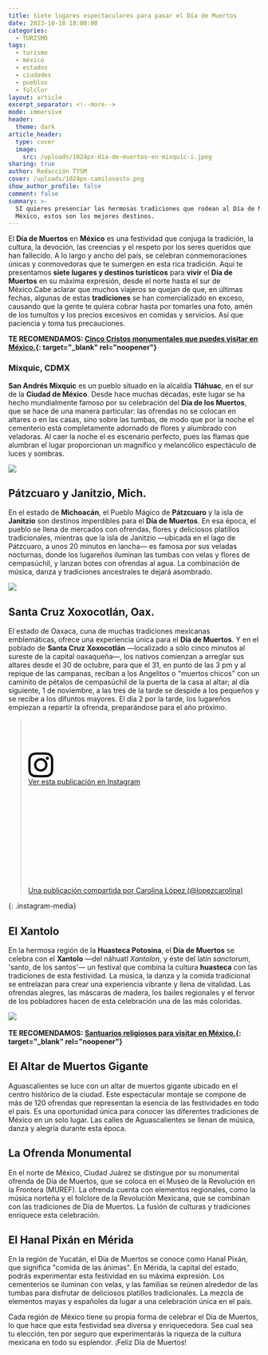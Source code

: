 ```yaml
---
title: Siete lugares espectaculares para pasar el Día de Muertos
date: 2023-10-18 18:00:00
categories:
  - TURISMO
tags:
  - turismo
  - méxico
  - estados
  - ciudades
  - pueblos
  - folclor
layout: article
excerpt_separator: <!--more-->
mode: immersive
header:
  theme: dark
article_header:
  type: cover
  image:
    src: /uploads/1024px-dia-de-muertos-en-mixquic-i.jpeg
sharing: true
author: Redacción TYSM
cover: /uploads/1024px-camilosesto.png
show_author_profile: false
comment: false
summary: >-
  SI quieres presenciar las hermosas tradiciones que rodean al Día de Muertos en
  México, estos son los mejores destinos.
---
```

El **Día de Muertos** en **México** es una festividad que conjuga la tradición, la cultura, la devoción, las creencias y el respeto por los seres queridos que han fallecido. A lo largo y ancho del país, se celebran conmemoraciones únicas y conmovedoras que te sumergen en esta rica tradición. Aquí te presentamos **siete lugares y destinos turísticos** para **vivir** el **Día de Muertos** en su máxima expresión, desde el norte hasta el sur de México.Cabe aclarar que muchos viajeros se quejan de que, en últimas fechas, algunas de estas **tradiciones** se han comercializado en exceso, causando que la gente te quiera cobrar hasta por tomarles una foto, amén de los tumultos y los precios excesivos en comidas y servicios. Así que paciencia y toma tus precauciones.

**TE RECOMENDAMOS: [Cinco Cristos monumentales que puedes visitar en México.](https://blog.tonoysumariachi.com/turismo/2022/09/09/cinco-cristos-monumentales-que-puedes-visitar-en-mexico.html){: target="_blank" rel="noopener"}**

### Mixquic, CDMX

**San Andrés Mixquic** es un pueblo situado en la alcaldía **Tláhuac**, en el sur de la **Ciudad de México**. Desde hace muchas décadas, este lugar se ha hecho mundialmente famoso por su celebración del **Día de los Muertos**, que se hace de una manera particular: las ofrendas no se colocan en altares o en las casas, sino sobre las tumbas, de modo que por la noche el cementerio está completamente adornado de flores y alumbrado con veladoras. Al caer la noche el es escenario perfecto, pues las flamas que alumbran el lugar proporcionan un magnífico y melancólico espectáculo de luces y sombras.

![](https://upload.wikimedia.org/wikipedia/commons/thumb/1/1b/D%C3%ADa_de_muertos_en_Mixquic_X.jpg/1024px-D%C3%ADa_de_muertos_en_Mixquic_X.jpg)

## Pátzcuaro y Janitzio, Mich.

En el estado de **Michoacán**, el Pueblo Mágico de **Pátzcuaro** y la isla de **Janitzio** son destinos imperdibles para el **Día de Muertos**. En esa época, el pueblo se llena de mercados con ofrendas, flores y deliciosos platillos tradicionales, mientras que la isla de Janitzio —ubicada en el lago de Pátzcuaro, a unos 20 minutos en lancha— es famosa por sus veladas nocturnas, donde los lugareños iluminan las tumbas con velas y flores de cempasúchil, y lanzan botes con ofrendas al agua. La combinación de música, danza y tradiciones ancestrales te dejará asombrado.

![](https://upload.wikimedia.org/wikipedia/commons/thumb/9/92/Noche_de_Muertos_en_Janitzio.jpg/1024px-Noche_de_Muertos_en_Janitzio.jpg)

## Santa Cruz Xoxocotlán, Oax.

El estado de Oaxaca, cuna de muchas tradiciones mexicanas emblemáticas, ofrece una experiencia única para el **Día de Muertos**. Y en el poblado de **Santa Cruz Xoxocotlán** —localizado a sólo cinco minutos al sureste de la capital oaxaqueña—, los nativos comienzan a arreglar sus altares desde el 30 de octubre, para que el 31, en punto de las 3 pm y al repique de las campanas, reciban a los Angelitos o "muertos chicos" con un caminito de pétalos de cempasúchil de la puerta de la casa al altar; al día siguiente, 1 de noviembre, a las tres de la tarde se despide a los pequeños y se recibe a los difuntos mayores. El día 2 por la tarde, los lugareños empiezan a repartir la ofrenda, preparándose para el año próximo.

> <div><div><div> </div><div><div> </div><div> </div></div></div><div> </div><div><svg width="50px" height="50px" viewbox="0 0 60 60" version="1.1" xmlns="https://www.w3.org/2000/svg" xmlns:xlink="https://www.w3.org/1999/xlink"><g stroke="none" stroke-width="1" fill="none" fill-rule="evenodd"><g transform="translate(-511.000000, -20.000000)" fill="#000000"><g><path d="M556.869,30.41 C554.814,30.41 553.148,32.076 553.148,34.131 C553.148,36.186 554.814,37.852 556.869,37.852 C558.924,37.852 560.59,36.186 560.59,34.131 C560.59,32.076 558.924,30.41 556.869,30.41 M541,60.657 C535.114,60.657 530.342,55.887 530.342,50 C530.342,44.114 535.114,39.342 541,39.342 C546.887,39.342 551.658,44.114 551.658,50 C551.658,55.887 546.887,60.657 541,60.657 M541,33.886 C532.1,33.886 524.886,41.1 524.886,50 C524.886,58.899 532.1,66.113 541,66.113 C549.9,66.113 557.115,58.899 557.115,50 C557.115,41.1 549.9,33.886 541,33.886 M565.378,62.101 C565.244,65.022 564.756,66.606 564.346,67.663 C563.803,69.06 563.154,70.057 562.106,71.106 C561.058,72.155 560.06,72.803 558.662,73.347 C557.607,73.757 556.021,74.244 553.102,74.378 C549.944,74.521 548.997,74.552 541,74.552 C533.003,74.552 532.056,74.521 528.898,74.378 C525.979,74.244 524.393,73.757 523.338,73.347 C521.94,72.803 520.942,72.155 519.894,71.106 C518.846,70.057 518.197,69.06 517.654,67.663 C517.244,66.606 516.755,65.022 516.623,62.101 C516.479,58.943 516.448,57.996 516.448,50 C516.448,42.003 516.479,41.056 516.623,37.899 C516.755,34.978 517.244,33.391 517.654,32.338 C518.197,30.938 518.846,29.942 519.894,28.894 C520.942,27.846 521.94,27.196 523.338,26.654 C524.393,26.244 525.979,25.756 528.898,25.623 C532.057,25.479 533.004,25.448 541,25.448 C548.997,25.448 549.943,25.479 553.102,25.623 C556.021,25.756 557.607,26.244 558.662,26.654 C560.06,27.196 561.058,27.846 562.106,28.894 C563.154,29.942 563.803,30.938 564.346,32.338 C564.756,33.391 565.244,34.978 565.378,37.899 C565.522,41.056 565.552,42.003 565.552,50 C565.552,57.996 565.522,58.943 565.378,62.101 M570.82,37.631 C570.674,34.438 570.167,32.258 569.425,30.349 C568.659,28.377 567.633,26.702 565.965,25.035 C564.297,23.368 562.623,22.342 560.652,21.575 C558.743,20.834 556.562,20.326 553.369,20.18 C550.169,20.033 549.148,20 541,20 C532.853,20 531.831,20.033 528.631,20.18 C525.438,20.326 523.257,20.834 521.349,21.575 C519.376,22.342 517.703,23.368 516.035,25.035 C514.368,26.702 513.342,28.377 512.574,30.349 C511.834,32.258 511.326,34.438 511.181,37.631 C511.035,40.831 511,41.851 511,50 C511,58.147 511.035,59.17 511.181,62.369 C511.326,65.562 511.834,67.743 512.574,69.651 C513.342,71.625 514.368,73.296 516.035,74.965 C517.703,76.634 519.376,77.658 521.349,78.425 C523.257,79.167 525.438,79.673 528.631,79.82 C531.831,79.965 532.853,80.001 541,80.001 C549.148,80.001 550.169,79.965 553.369,79.82 C556.562,79.673 558.743,79.167 560.652,78.425 C562.623,77.658 564.297,76.634 565.965,74.965 C567.633,73.296 568.659,71.625 569.425,69.651 C570.167,67.743 570.674,65.562 570.82,62.369 C570.966,59.17 571,58.147 571,50 C571,41.851 570.966,40.831 570.82,37.631" /></g></g></g></svg></div><div><div><a target="_blank" href="https://www.instagram.com/p/CxY-Cm9rmIL/?utm_source=ig_embed&amp;utm_campaign=loading">Ver esta publicación en Instagram</a></div></div><div> </div><div><div><div> </div><div> </div><div> </div></div><div><div> </div><div> </div></div><div><div> </div><div> </div><div> </div></div></div><div><div> </div><div> </div></div><p><a target="_blank" href="https://www.instagram.com/p/CxY-Cm9rmIL/?utm_source=ig_embed&amp;utm_campaign=loading">Una publicación compartida por Carolina López (@lopezcarolina)</a></p></div>
{: .instagram-media}



## El Xantolo

En la hermosa región de la **Huasteca Potosina**, el **Día de Muertos** se celebra con el **Xantolo**&nbsp;—del náhuatl *Xantolon*, y éste del latín *sanctorum*, 'santo, de los santos'— un festival que combina la cultura **huasteca** con las tradiciones de esta festividad. La música, la danza y la comida tradicional se entrelazan para crear una experiencia vibrante y llena de vitalidad. Las ofrendas alegres, las máscaras de madera, los bailes regionales y el fervor de los pobladores hacen de esta celebración una de las más coloridas.

![](https://upload.wikimedia.org/wikipedia/commons/9/9d/Personas_con_trajes_tradicionales_y_m%C3%A0scaras_de_madera_en_el_Festival_%22Xantolo%22_2013..JPG)​​​​​​

**TE RECOMENDAMOS: [Santuarios religiosos para visitar en México.](https://blog.tonoysumariachi.com/turismo/2022/07/15/santuarios-religiosos-para-visitar-en-mexico.html){: target="_blank" rel="noopener"}**

## El Altar de Muertos Gigante

Aguascalientes se luce con un altar de muertos gigante ubicado en el centro histórico de la ciudad. Este espectacular montaje se compone de más de 120 ofrendas que representan la esencia de las festividades en todo el país. Es una oportunidad única para conocer las diferentes tradiciones de México en un solo lugar. Las calles de Aguascalientes se llenan de música, danza y alegría durante esta época.

## La Ofrenda Monumental

En el norte de México, Ciudad Juárez se distingue por su monumental ofrenda de Día de Muertos, que se coloca en el Museo de la Revolución en la Frontera (MUREF). La ofrenda cuenta con elementos regionales, como la música norteña y el folclore de la Revolución Mexicana, que se combinan con las tradiciones de Día de Muertos. La fusión de culturas y tradiciones enriquece esta celebración.

## El Hanal Pixán en Mérida

En la región de Yucatán, el Día de Muertos se conoce como Hanal Pixán, que significa "comida de las ánimas". En Mérida, la capital del estado, podrás experimentar esta festividad en su máxima expresión. Los cementerios se iluminan con velas, y las familias se reúnen alrededor de las tumbas para disfrutar de deliciosos platillos tradicionales. La mezcla de elementos mayas y españoles da lugar a una celebración única en el país.

Cada región de México tiene su propia forma de celebrar el Día de Muertos, lo que hace que esta festividad sea diversa y enriquecedora. Sea cual sea tu elección, ten por seguro que experimentarás la riqueza de la cultura mexicana en todo su esplendor. ¡Feliz Día de Muertos!